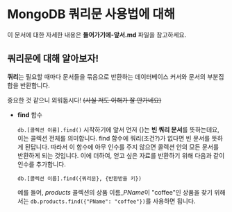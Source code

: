 # MongoDB 쿼리문 사용법에 대해

이 문서에 대한 자세한 내용은 **들어가기에-앞서.md** 파일을 참고하세요.

## 쿼리문에 대해 알아보자!

 **쿼리**는 필요할 때마다 문서들을 묶음으로 반환하는 데이터베이스 커서와 문서의 부분집합을 반환합니다.

 중요한 것 같으니 외워둡시다! ~~(사실 저도 이해가 잘 안가네요)~~

- **find** 함수

  ```db.[콜렉션 이름].find()```
  시작하기에 앞서 먼저 {}는 **빈 쿼리 문서**를 뜻하는데요, 이는 콜렉션 전체를 의미합니다. find 함수에 쿼리(조건?)가 없다면 빈 문서를 뜻하게 된답니다. 따라서 이 함수에 아무 인수를 주지 않으면 콜렉션 안의 모든 문서를 반환하게 되는 것입니다. 이에 더하여, 얻고 싶은 자료를 반환하기 위해 다음과 같이 인수를 추가합니다.

  ```db.[콜렉션 이름].find({쿼리문}, {반환받을 키})```

   예를 들어, *products* 콜렉션의 상품 이름_*PName*이 "coffee"인 상품을 찾기 위해서는 ```db.products.find({"PName": "coffee"})```를 사용하면 됩니다.
